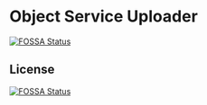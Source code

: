 # Object Service Uploader
[![FOSSA Status](https://app.fossa.com/api/projects/git%2Bgithub.com%2Fzahoorwang%2Fobject-service-uploader.svg?type=shield)](https://app.fossa.com/projects/git%2Bgithub.com%2Fzahoorwang%2Fobject-service-uploader?ref=badge_shield)



## License
[![FOSSA Status](https://app.fossa.com/api/projects/git%2Bgithub.com%2Fzahoorwang%2Fobject-service-uploader.svg?type=large)](https://app.fossa.com/projects/git%2Bgithub.com%2Fzahoorwang%2Fobject-service-uploader?ref=badge_large)